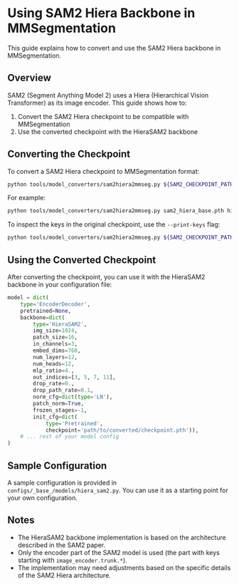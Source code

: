 # Using SAM2 Hiera Backbone in MMSegmentation

This guide explains how to convert and use the SAM2 Hiera backbone in MMSegmentation.

## Overview

SAM2 (Segment Anything Model 2) uses a Hiera (Hierarchical Vision Transformer) as its image encoder. This guide shows how to:

1. Convert the SAM2 Hiera checkpoint to be compatible with MMSegmentation
2. Use the converted checkpoint with the HieraSAM2 backbone

## Converting the Checkpoint

To convert a SAM2 Hiera checkpoint to MMSegmentation format:

```bash
python tools/model_converters/sam2hiera2mmseg.py ${SAM2_CHECKPOINT_PATH} ${OUTPUT_PATH}
```

For example:

```bash
python tools/model_converters/sam2hiera2mmseg.py sam2_hiera_base.pth hiera_sam2_base_converted.pth
```

To inspect the keys in the original checkpoint, use the `--print-keys` flag:

```bash
python tools/model_converters/sam2hiera2mmseg.py ${SAM2_CHECKPOINT_PATH} ${OUTPUT_PATH} --print-keys
```

## Using the Converted Checkpoint

After converting the checkpoint, you can use it with the HieraSAM2 backbone in your configuration file:

```python
model = dict(
    type='EncoderDecoder',
    pretrained=None,
    backbone=dict(
        type='HieraSAM2',
        img_size=1024,
        patch_size=16,
        in_channels=3,
        embed_dims=768,
        num_layers=12,
        num_heads=12,
        mlp_ratio=4.,
        out_indices=[3, 5, 7, 11],
        drop_rate=0.,
        drop_path_rate=0.1,
        norm_cfg=dict(type='LN'),
        patch_norm=True,
        frozen_stages=-1,
        init_cfg=dict(
            type='Pretrained', 
            checkpoint='path/to/converted/checkpoint.pth')),
    # ... rest of your model config
)
```

## Sample Configuration

A sample configuration is provided in `configs/_base_/models/hiera_sam2.py`. You can use it as a starting point for your own configuration.

## Notes

- The HieraSAM2 backbone implementation is based on the architecture described in the SAM2 paper.
- Only the encoder part of the SAM2 model is used (the part with keys starting with `image_encoder.trunk.*`).
- The implementation may need adjustments based on the specific details of the SAM2 Hiera architecture.
